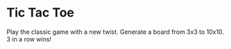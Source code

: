 # Tic Tac Toe

Play the classic game with a new twist. Generate a board from 3x3 to 10x10. 3 in a row wins!
